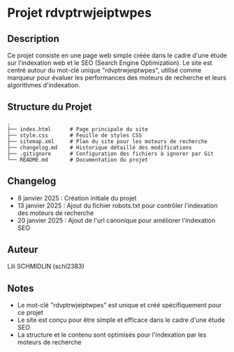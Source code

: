 # Projet rdvptrwjeiptwpes

## Description
Ce projet consiste en une page web simple créée dans le cadre d'une étude sur l'indexation web et le SEO (Search Engine Optimization). Le site est centré autour du mot-clé unique "rdvptrwjeiptwpes", utilisé comme marqueur pour évaluer les performances des moteurs de recherche et leurs algorithmes d'indexation.

## Structure du Projet
```
.
├── index.html      # Page principale du site
├── style.css       # Feuille de styles CSS
├── sitemap.xml     # Plan du site pour les moteurs de recherche
├── changelog.md    # Historique détaillé des modifications
├── .gitignore      # Configuration des fichiers à ignorer par Git
└── README.md       # Documentation du projet
```

## Changelog
- 8 janvier 2025 : Création initiale du projet
- 13 janvier 2025 : Ajout du fichier robots.txt pour contrôler l'indexation des moteurs de recherche
- 20 janvier 2025 : Ajout de l'url canonique pour améliorer l'indexation SEO

## Auteur
Lili SCHMIDLIN (schl2383)

## Notes
- Le mot-clé "rdvptrwjeiptwpes" est unique et créé spécifiquement pour ce projet
- Le site est conçu pour être simple et efficace dans le cadre d'une étude SEO
- La structure et le contenu sont optimisés pour l'indexation par les moteurs de recherche